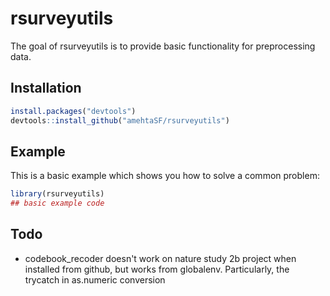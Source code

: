 
# rsurveyutils

<!-- badges: start -->
<!-- badges: end -->

The goal of rsurveyutils is to provide basic functionality for preprocessing data.

## Installation


``` r
install.packages("devtools")
devtools::install_github("amehtaSF/rsurveyutils")
```

## Example

This is a basic example which shows you how to solve a common problem:

``` r
library(rsurveyutils)
## basic example code
```

## Todo
* codebook_recoder doesn't work on nature study 2b project when installed from github, but works from globalenv. Particularly, the trycatch in as.numeric conversion

